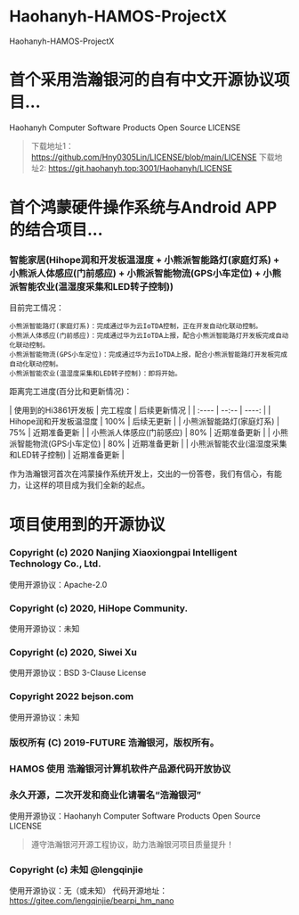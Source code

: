 # Haohanyh-HAMOS-ProjectX
Haohanyh-HAMOS-ProjectX

# 首个采用浩瀚银河的自有中文开源协议项目...

Haohanyh Computer Software Products Open Source LICENSE

> 下载地址1：https://github.com/Hny0305Lin/LICENSE/blob/main/LICENSE
> 下载地址2: https://git.haohanyh.top:3001/Haohanyh/LICENSE

# 首个鸿蒙硬件操作系统与Android APP的结合项目...

### 智能家居(Hihope润和开发板温湿度 + 小熊派智能路灯(家庭灯系) + 小熊派人体感应(门前感应) + 小熊派智能物流(GPS小车定位) + 小熊派智能农业(温湿度采集和LED转子控制))

目前完工情况：

```
小熊派智能路灯(家庭灯系)：完成通过华为云IoTDA控制，正在开发自动化联动控制。
小熊派人体感应(门前感应)：完成通过华为云IoTDA上报，配合小熊派智能路灯开发板完成自动化联动控制。
小熊派智能物流(GPS小车定位)：完成通过华为云IoTDA上报，配合小熊派智能路灯开发板完成自动化联动控制。
小熊派智能农业(温湿度采集和LED转子控制)：即将开始。
```

距离完工进度(百分比和更新情况)：

|  使用到的Hi3861开发板   | 完工程度  | 后续更新情况 |
|  :----  | --:-- | ----: |
| Hihope润和开发板温湿度  | 100%  | 后续无更新 |
| 小熊派智能路灯(家庭灯系)  | 75% | 近期准备更新 |
| 小熊派人体感应(门前感应)  | 80% | 近期准备更新 |
| 小熊派智能物流(GPS小车定位)  | 80% | 近期准备更新 |
| 小熊派智能农业(温湿度采集和LED转子控制)  | 近期准备更新 |

作为浩瀚银河首次在鸿蒙操作系统开发上，交出的一份答卷，我们有信心，有能力，让这样的项目成为我们全新的起点。

# 项目使用到的开源协议

### Copyright (c) 2020 Nanjing Xiaoxiongpai Intelligent Technology Co., Ltd.
使用开源协议：Apache-2.0

### Copyright (c) 2020, HiHope Community.
使用开源协议：未知

### Copyright (c) 2020, Siwei Xu
使用开源协议：BSD 3-Clause License

### Copyright 2022 bejson.com
使用开源协议：未知

### 版权所有 (C) 2019-FUTURE 浩瀚银河，版权所有。
### HAMOS 使用 浩瀚银河计算机软件产品源代码开放协议
### 永久开源，二次开发和商业化请署名“浩瀚银河”
使用开源协议：Haohanyh Computer Software Products Open Source LICENSE

> 遵守浩瀚银河开源工程协议，助力浩瀚银河项目质量提升！

### Copyright (c) 未知 @lengqinjie
使用开源协议：无（或未知）
代码开源地址：https://gitee.com/lengqinjie/bearpi_hm_nano
